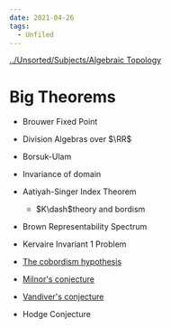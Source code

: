 ```yaml
---
date: 2021-04-26
tags: 
  - Unfiled
---
```


[../Unsorted/Subjects/Algebraic Topology](../Unsorted/Subjects/Algebraic%20Topology.md)

# Big Theorems

- Brouwer Fixed Point
- Division Algebras over $\RR$
- Borsuk-Ulam
- Invariance of domain
- Aatiyah-Singer Index Theorem
  - $K\dash$theory and bordism
- Brown Representability Spectrum

- Kervaire Invariant 1 Problem
- [The cobordism hypothesis](../Unsorted/The%20cobordism%20hypothesis.md)
- [Milnor's conjecture](Milnor's%20conjecture)
- [Vandiver's conjecture](../Unsorted/Vandiver's%20conjecture.md)
- Hodge Conjecture

